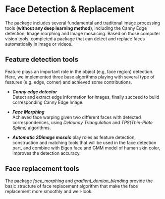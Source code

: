 # Face Detection & Replacement
The package includes several fundamental and traditonal image processing tools **(without any deep learning method)**, including the Canny Edge detection, Image morphing and Image mosaicing. 
Based on those computer vision tools, completed a package that can detect and replace faces automatically in image or videos.

Feature detection tools
-----
Feature plays an important role in the object (e.g, face region) detection. Here, we implemented three base algorithms playing with several type of features (e.g. edge, corner) and achieved some contributions.    
* _**Canny edge detector**_    
  Detect and extract edge information for images, finally succeed to build corresponding Canny Edge Image.

* _**Face Morphing**_      
  Achieved face warping given two different faces with detected correspondences, using _Delaunay Triangulation_ and _TPS(Thin-Plate Spline)_ algorithms.
  
* _**Automatic 2Dimage mosaic**_ play roles as feature detection, construction and matching tools that will be 
used in the face detection part, and combine with Eigen face and GMM model of human skin color, improves the detection accuracy.

Face replacement tools
----------------------
The package *face_morphing* and *gradient_domian_blending* provide the basic structure of face replacement algorithm that make the 
face replacement more smoothly and well-look.
